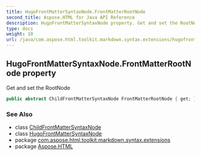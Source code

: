 ```yaml
---
title: HugoFrontMatterSyntaxNode.FrontMatterRootNode
second_title: Aspose.HTML for Java API Reference
description: HugoFrontMatterSyntaxNode property. Get and set the RootNode
type: docs
weight: 10
url: /java/com.aspose.html.toolkit.markdown.syntax.extensions/hugofrontmattersyntaxnode/frontmatterrootnode/
---
```

## HugoFrontMatterSyntaxNode.FrontMatterRootNode property

Get and set the RootNode

```java
public abstract ChildFrontMatterSyntaxNode FrontMatterRootNode { get; }
```

### See Also

* class [ChildFrontMatterSyntaxNode](../../childfrontmattersyntaxnode/)
* class [HugoFrontMatterSyntaxNode](../)
* package [com.aspose.html.toolkit.markdown.syntax.extensions](../../hugofrontmattersyntaxnode/)
* package [Aspose.HTML](../../../)
